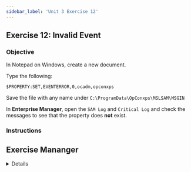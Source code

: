 ```yaml
---
sidebar_label: 'Unit 3 Exercise 12'
---
```


## Exercise 12: Invalid Event

### Objective

In Notepad on Windows, create a new document.

Type the following:

```
$PROPERTY:SET,EVENTERROR,0,ocadm,opconxps
```

Save the file with any name under ```C:\ProgramData\OpConxps\MSLSAM\MSGIN```

In **Enterprise Manager**, open the ```SAM Log``` and ```Critical Log``` and check the messages to see that the property does **not** exist.

### Instructions

## Exercise Mananger

<details>

:::tip [Walkthrough Video - Unit 3 Exercise 12](../static/videobasic/U3E12.mp4)

:::


1.	Open **Notepad** (click the **Windows Start button**, type **Notepad** and press **Enter**).
2.	With **Notepad** opened, type: ```$PROPERTY:SET,EVENTERROR,0,ocadm,opconxps```
3.	**Save** the file (**any name**) under: ```C:\ProgramData\OpConxps\MSLSAM\MSGIN```
4.	Go back to Enterprise Manager and open the **SAM** log.
5.	Check the messages (Property does not exist).
6.	Open the **Critical** log.
7.	Check the messages (Property does not exist).
8.	Close all log tabs and **Notepad**.

</details>